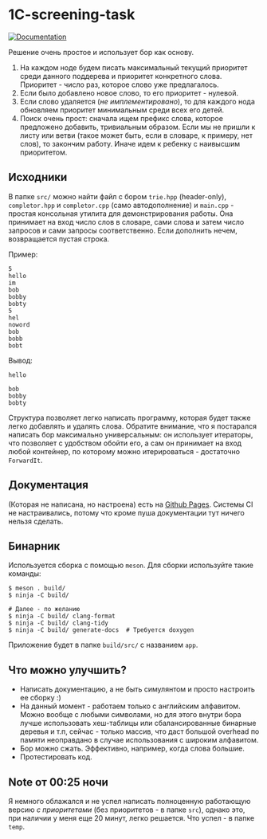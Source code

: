 # 1C-screening-task

[![Documentation](https://img.shields.io/badge/Documentation-latest-blue.svg)](https://ajreme.github.io/1C-screening-task/)

Решение очень простое и использует бор как основу.

1) На каждом ноде будем писать максимальный текущий приоритет среди данного поддерева и приоритет конкретного слова. Приоритет - число раз, которое слово уже предлагалось.
2) Если было добавлено новое слово, то его приоритет - нулевой.
3) Если слово удаляется (*не имплементировано*), то для каждого нода обновляем приоритет минимальным среди всех его детей.
4) Поиск очень прост: сначала ищем префикс слова, которое предложено добавить, тривиальным образом. Если мы не пришли к листу или ветви (такое может быть, если в словаре, к примеру, нет слов), то закончим работу. Иначе идем к ребенку с наивысшим приоритетом.

## Исходники

В папке `src/` можно найти файл с бором `trie.hpp` (header-only), `completor.hpp` и `completor.cpp` (само автодополнение) и `main.cpp` - простая консольная утилита для демонстрирования работы. Она принимает на вход число слов в словаре, сами слова и затем число запросов и сами запросы соответственно. Если дополнить нечем, возвращается пустая строка.

Пример:
```
5
hello
im
bob
bobby
bobty
5
hel
noword
bob
bobb
bobt
```
Вывод:
```
hello

bob
bobby
bobty
```

Структура позволяет легко написать программу, которая будет также легко добавлять и удалять слова. Обратите внимание, что я постарался написать бор максимально универсальным: он использует итераторы, что позволяет с удобством обойти его, а сам он принимает на вход любой контейнер, по которому можно итерироваться - достаточно `ForwardIt`.

## Документация

(Которая не написана, но настроена) есть на [Github Pages](https://ajreme.github.io/1C-screening-task/). Системы CI не настраивались, потому что кроме пуша документации тут ничего нельзя сделать.

## Бинарник

Используется сборка с помощью `meson`. Для сборки используйте такие команды:

```
$ meson . build/
$ ninja -C build/

# Далее - по желанию
$ ninja -C build/ clang-format
$ ninja -C build/ clang-tidy
$ ninja -C build/ generate-docs  # Требуется doxygen
```

Приложение будет в папке `build/src/` с названием `app`.

## Что можно улучшить?

- Написать документацию, а не быть симулянтом и просто настроить ее сборку :)
- На данный момент - работаем только с английским алфавитом. Можно вообще с любыми символами, но для этого внутри бора лучше использовать хеш-таблицы или сбалансированные бинарные деревья и т.п, сейчас - только массив, что даст большой overhead по памяти неоправдано в случае использования с широким алфавитом.
- Бор можно сжать. Эффективно, например, когда слова большие.
- Протестировать код.

## Note от 00:25 ночи

Я немного облажался и не успел написать полноценную работающую версию *с приоритетами* (без приоритетов - в папке `src`), однако это, при наличии у меня еще 20 минут, легко решается. Что успел - в папке `temp`.

